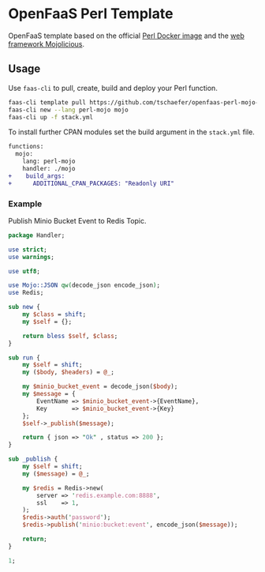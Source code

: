# OpenFaaS Perl Template

OpenFaaS template based on the official
[Perl Docker image](https://hub.docker.com/_/perl/) and the
[web framework Mojolicious](https://mojolicious.org/).

## Usage
Use `faas-cli` to pull, create, build and deploy your Perl function.

```bash
faas-cli template pull https://github.com/tschaefer/openfaas-perl-mojo-template
faas-cli new --lang perl-mojo mojo
faas-cli up -f stack.yml
```

To install further CPAN modules set the build argument in the `stack.yml` file.

```diff
functions:
  mojo:
    lang: perl-mojo
    handler: ./mojo
+    build_args:
+      ADDITIONAL_CPAN_PACKAGES: "Readonly URI"
```

### Example

Publish Minio Bucket Event to Redis Topic.

```perl
package Handler;

use strict;
use warnings;

use utf8;

use Mojo::JSON qw(decode_json encode_json);
use Redis;

sub new {
    my $class = shift;
    my $self = {};

    return bless $self, $class;
}

sub run {
    my $self = shift;
    my ($body, $headers) = @_;

    my $minio_bucket_event = decode_json($body);
    my $message = {
        EventName => $minio_bucket_event->{EventName},
        Key       => $minio_bucket_event->{Key}
    };
    $self->_publish($message);

    return { json => "Ok" , status => 200 };
}

sub _publish {
    my $self = shift;
    my ($message) = @_;

    my $redis = Redis->new(
        server => 'redis.example.com:8888',
        ssl    => 1,
    );
    $redis->auth('password');
    $redis->publish('minio:bucket:event', encode_json($message));

    return;
}

1;

```
